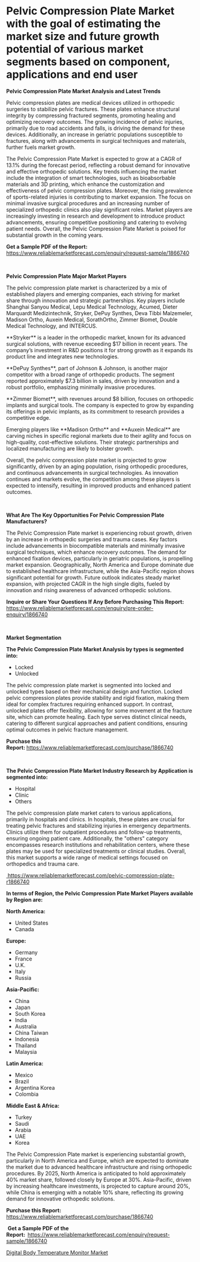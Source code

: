 <p><h1>Pelvic Compression Plate Market with the goal of estimating the market size and future growth potential of various market segments based on component, applications and end user</h1></p><p><strong>Pelvic Compression Plate Market Analysis and Latest Trends</strong></p>
<p><p>Pelvic compression plates are medical devices utilized in orthopedic surgeries to stabilize pelvic fractures. These plates enhance structural integrity by compressing fractured segments, promoting healing and optimizing recovery outcomes. The growing incidence of pelvic injuries, primarily due to road accidents and falls, is driving the demand for these devices. Additionally, an increase in geriatric populations susceptible to fractures, along with advancements in surgical techniques and materials, further fuels market growth.</p><p>The Pelvic Compression Plate Market is expected to grow at a CAGR of 13.1% during the forecast period, reflecting a robust demand for innovative and effective orthopedic solutions. Key trends influencing the market include the integration of smart technologies, such as bioabsorbable materials and 3D printing, which enhance the customization and effectiveness of pelvic compression plates. Moreover, the rising prevalence of sports-related injuries is contributing to market expansion. The focus on minimal invasive surgical procedures and an increasing number of specialized orthopedic clinics also play significant roles. Market players are increasingly investing in research and development to introduce product advancements, ensuring competitive positioning and catering to evolving patient needs. Overall, the Pelvic Compression Plate Market is poised for substantial growth in the coming years.</p></p>
<p><strong>Get a Sample PDF of the Report:&nbsp;</strong> <a href="https://www.reliablemarketforecast.com/enquiry/request-sample/1866740?utm_campaign=3180&utm_medium=2&utm_source=Github&utm_content=ia&utm_term=05032025&utm_id=pelvic-compression-plate">https://www.reliablemarketforecast.com/enquiry/request-sample/1866740</a></p>
<p>&nbsp;</p>
<p><strong>Pelvic Compression Plate Major Market Players</strong></p>
<p><p>The pelvic compression plate market is characterized by a mix of established players and emerging companies, each striving for market share through innovation and strategic partnerships. Key players include Shanghai Sanyou Medical, Lepu Medical Technology, Acumed, Dieter Marquardt Medizintechnik, Stryker, DePuy Synthes, Deva Tibbi Malzemeler, Madison Ortho, Auxein Medical, SorathOrtho, Zimmer Biomet, Double Medical Technology, and INTERCUS.</p><p>**Stryker** is a leader in the orthopedic market, known for its advanced surgical solutions, with revenue exceeding $17 billion in recent years. The company’s investment in R&D positions it for strong growth as it expands its product line and integrates new technologies.</p><p>**DePuy Synthes**, part of Johnson & Johnson, is another major competitor with a broad range of orthopedic products. The segment reported approximately $7.3 billion in sales, driven by innovation and a robust portfolio, emphasizing minimally invasive procedures.</p><p>**Zimmer Biomet**, with revenues around $8 billion, focuses on orthopedic implants and surgical tools. The company is expected to grow by expanding its offerings in pelvic implants, as its commitment to research provides a competitive edge.</p><p>Emerging players like **Madison Ortho** and **Auxein Medical** are carving niches in specific regional markets due to their agility and focus on high-quality, cost-effective solutions. Their strategic partnerships and localized manufacturing are likely to bolster growth.</p><p>Overall, the pelvic compression plate market is projected to grow significantly, driven by an aging population, rising orthopedic procedures, and continuous advancements in surgical technologies. As innovation continues and markets evolve, the competition among these players is expected to intensify, resulting in improved products and enhanced patient outcomes.</p></p>
<p>&nbsp;</p>
<p><strong>What Are The Key Opportunities For Pelvic Compression Plate Manufacturers?</strong></p>
<p><p>The Pelvic Compression Plate market is experiencing robust growth, driven by an increase in orthopedic surgeries and trauma cases. Key factors include advancements in biocompatible materials and minimally invasive surgical techniques, which enhance recovery outcomes. The demand for enhanced fixation devices, particularly in geriatric populations, is propelling market expansion. Geographically, North America and Europe dominate due to established healthcare infrastructure, while the Asia-Pacific region shows significant potential for growth. Future outlook indicates steady market expansion, with projected CAGR in the high single digits, fueled by innovation and rising awareness of advanced orthopedic solutions.</p></p>
<p><strong>Inquire or Share Your Questions If Any Before Purchasing This Report:</strong> <a href="https://www.reliablemarketforecast.com/enquiry/pre-order-enquiry/1866740?utm_campaign=3180&utm_medium=2&utm_source=Github&utm_content=ia&utm_term=05032025&utm_id=pelvic-compression-plate">https://www.reliablemarketforecast.com/enquiry/pre-order-enquiry/1866740</a></p>
<p>&nbsp;</p>
<p><strong>Market Segmentation</strong></p>
<p><strong>The Pelvic Compression Plate Market Analysis by types is segmented into:</strong></p>
<p><ul><li>Locked</li><li>Unlocked</li></ul></p>
<p><p>The pelvic compression plate market is segmented into locked and unlocked types based on their mechanical design and function. Locked pelvic compression plates provide stability and rigid fixation, making them ideal for complex fractures requiring enhanced support. In contrast, unlocked plates offer flexibility, allowing for some movement at the fracture site, which can promote healing. Each type serves distinct clinical needs, catering to different surgical approaches and patient conditions, ensuring optimal outcomes in pelvic fracture management.</p></p>
<p><strong>Purchase this Report:&nbsp;</strong><a href="https://www.reliablemarketforecast.com/purchase/1866740?utm_campaign=3180&utm_medium=2&utm_source=Github&utm_content=ia&utm_term=05032025&utm_id=pelvic-compression-plate">https://www.reliablemarketforecast.com/purchase/1866740</a></p>
<p>&nbsp;</p>
<p><strong>The Pelvic Compression Plate Market Industry Research by Application is segmented into:</strong></p>
<p><ul><li>Hospital</li><li>Clinic</li><li>Others</li></ul></p>
<p><p>The pelvic compression plate market caters to various applications, primarily in hospitals and clinics. In hospitals, these plates are crucial for treating pelvic fractures and stabilizing injuries in emergency departments. Clinics utilize them for outpatient procedures and follow-up treatments, ensuring ongoing patient care. Additionally, the "others" category encompasses research institutions and rehabilitation centers, where these plates may be used for specialized treatments or clinical studies. Overall, this market supports a wide range of medical settings focused on orthopedics and trauma care.</p></p>
<p><a href="https://www.reliablemarketforecast.com/pelvic-compression-plate-r1866740?utm_campaign=3180&utm_medium=2&utm_source=Github&utm_content=ia&utm_term=05032025&utm_id=pelvic-compression-plate">&nbsp;https://www.reliablemarketforecast.com/pelvic-compression-plate-r1866740</a></p>
<p><strong>In terms of Region, the Pelvic Compression Plate Market Players available by Region are:</strong></p>
<p>
    <p> <strong> North America: </strong>
        <ul>
            <li>United States</li>
            <li>Canada</li>
        </ul>
        </p> 
    <p> <strong> Europe: </strong>
        <ul>
            <li>Germany</li>
            <li>France</li>
            <li>U.K.</li>
            <li>Italy</li>
            <li>Russia</li>
        </ul>
        </p> 
    <p> <strong> Asia-Pacific: </strong>
        <ul>
            <li>China</li>
            <li>Japan</li>
            <li>South Korea</li>
            <li>India</li>
            <li>Australia</li>
            <li>China Taiwan</li>
            <li>Indonesia</li>
            <li>Thailand</li>
            <li>Malaysia</li>
        </ul>
        </p> 
    <p> <strong> Latin America: </strong>
        <ul>
            <li>Mexico</li>
            <li>Brazil</li>
            <li>Argentina Korea</li>
            <li>Colombia</li>
        </ul>
        </p> 
    <p> <strong> Middle East & Africa: </strong>
        <ul>
            <li>Turkey</li>
            <li>Saudi</li>
            <li>Arabia</li>
            <li>UAE</li>
            <li>Korea</li>
        </ul>
    </p>
    </p>
<p><p>The Pelvic Compression Plate market is experiencing substantial growth, particularly in North America and Europe, which are expected to dominate the market due to advanced healthcare infrastructure and rising orthopedic procedures. By 2025, North America is anticipated to hold approximately 40% market share, followed closely by Europe at 30%. Asia-Pacific, driven by increasing healthcare investments, is projected to capture around 20%, while China is emerging with a notable 10% share, reflecting its growing demand for innovative orthopedic solutions.</p></p>
<p><strong>Purchase this Report: </strong><a href="https://www.reliablemarketforecast.com/purchase/1866740?utm_campaign=3180&utm_medium=2&utm_source=Github&utm_content=ia&utm_term=05032025&utm_id=pelvic-compression-plate">https://www.reliablemarketforecast.com/purchase/1866740</a></p>
<p>&nbsp;<strong>Get a Sample PDF of the Report:&nbsp;&nbsp;</strong><a href="https://www.reliablemarketforecast.com/enquiry/request-sample/1866740?utm_campaign=3180&utm_medium=2&utm_source=Github&utm_content=ia&utm_term=05032025&utm_id=pelvic-compression-plate">https://www.reliablemarketforecast.com/enquiry/request-sample/1866740</a></p>
<p><strong></strong></p>
<p><p><a href="https://github.com/akermigarib/Market-Research-Report-List-1/blob/main/digital-body-temperature-monitor-market.md?utm_campaign=3180&utm_medium=2&utm_source=Github&utm_content=ia&utm_term=05032025&utm_id=pelvic-compression-plate">Digital Body Temperature Monitor Market</a></p></p>